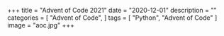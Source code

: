+++
title = "Advent of Code 2021"
date = "2020-12-01"
description = ""
categories = [
    "Advent of Code",
]
tags = [
    "Python", "Advent of Code"
]
image = "aoc.jpg"
+++


[](https://github.com/mducharm/advent_of_code_2020)